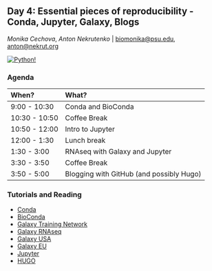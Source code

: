 ## Day 4: Essential pieces of reproducibility - Conda, Jupyter, Galaxy, Blogs

*Monika Cechova*, *Anton Nekrutenko* | biomonika@psu.edu, anton@nekrut.org

[![Python!](https://imgs.xkcd.com/comics/python_environment.png)](https://xkcd.com/1987/)

### Agenda

| When?     |  What?       |
|:------|:---------|
| 9:00 - 10:30 | Conda and BioConda |
| 10:30 - 10:50 | Coffee Break |
| 10:50 - 12:00 | Intro to Jupyter |
| 12:00 - 1:30 | Lunch break |
| 1:30 - 3:00 | RNAseq with Galaxy and Jupyter |
| 3:30 - 3:50 | Coffee Break |
| 3:50 - 5:00 | Blogging with GitHub (and possibly Hugo) |

### Tutorials and Reading

- [Conda](https://conda.io/docs/)
- [BioConda](https://bioconda.github.io/)
- [Galaxy Training Network](https://galaxyproject.github.io/training-material/)
- [Galaxy RNAseq](http://galaxyproject.github.io/training-material/topics/transcriptomics/)
- [Galaxy USA](http://usegalaxy.org)
- [Galaxy EU](http://usegalaxy.eu)
- [Jupyter](http://jupyter.org)
- [HUGO](https://gohugo.io/)
